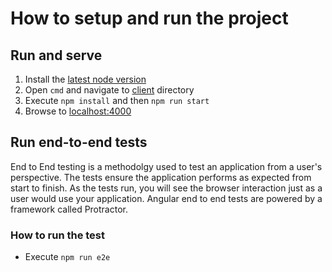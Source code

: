 # How to setup and run the project

## Run and serve

1. Install the [latest node version](https://nodejs.org/en/)
2. Open `cmd` and navigate to [client](./client) directory
3. Execute `npm install` and then `npm run start`
4. Browse to [localhost:4000](http://localhost:4000/)

## Run end-to-end tests

End to End testing is a methodolgy used to test an application from a user's perspective. The tests ensure the application performs as expected from start to finish. As the tests run, you will see the browser interaction just as a user would use your application. Angular end to end tests are powered by a framework called Protractor.

### How to run the test 

- Execute `npm run e2e`
